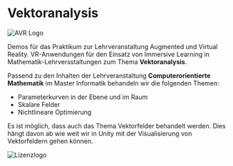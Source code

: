# Vektoranalysis

![AVR Logo](http://webhome.hs-kl.de/~brill/Assets/images/compuMath.png)

Demos für das Praktikum zur Lehrveranstaltung Augmented und Virtual Reality. 
VR-Anwendungen für den Einsatz von Immersive Learning in Mathematik-Lehrversstaltungen zum Thema **Vektoranalysis**.

Passend zu den Inhalten der Lehrveranstaltung **Computerorientierte Mathematik** im Master Informatik behandeln wir die folgenden Themen:

- Parameterkurven in der Ebene und im Raum
- Skalare Felder
- Nichtlineare Optimierung

Es ist möglich, dass auch das Thema Vektorfelder behandelt werden. Dies hängt davon ab wie weit wir in Unity mit der Visualisierung von Vektorfeldern gehen können.

![Lizenzlogo](https://licensebuttons.net/l/by-nc-sa/3.0/de/88x31.png)
